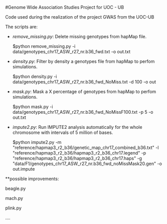 #Genome Wide Association Studies Project for UOC - UB

Code used during the realization of the project GWAS from the UOC-UB

The scripts are:

* _remove_missing.py_: Delete missing genotypes from hapMap file.

    $python remove_missing.py -i data/genotypes_chr17_ASW_r27_nr.b36_fwd.txt -o out.txt


* _density.py_: Filter by density a genotypes file from hapMap to perfom simulations.

    $python density.py -i data/genotypes_chr17_ASW_r27_nr.b36_fwd_NoMiss.txt -d 100 -o out


* _mask.py_: Mask a X percentage of genotypes from hapMap to perfom simulations.

    $python mask.py -i data/genotypes_chr17_ASW_r27_nr.b36_fwd_NoMissF100.txt -p 5 -o out.txt


* _impute2.py_: Run IMPUTE2 analysis automatically for the whole chromosome with intervals of 5 million of bases.

    $python impute2.py -m "reference/hapmap3_r2_b36/genetic_map_chr17_combined_b36.txt" -l "reference/hapmap3_r2_b36/hapmap3_r2_b36_chr17.legend" -p "reference/hapmap3_r2_b36/hapmap3_r2_b36_chr17.haps" -g "data/F1/genotypes_chr17_ASW_r27_nr.b36_fwd_noMissMask20.gen" -o out.impute


**possible improvements:

beagle.py

mach.py

plink.py

....

